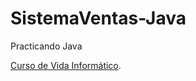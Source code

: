 # SistemaVentas-Java 

Practicando Java

[Curso de Vida Informático](https://www.youtube.com/watch?v=IiOYjdzH_TM&list=PLMPZIgg1n4JlSr_81Lhp8lem8Dtfe9qxV).
